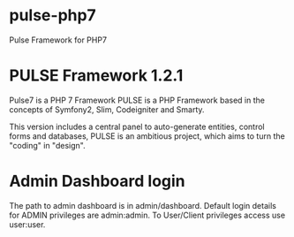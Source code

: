 # pulse-php7
Pulse Framework for PHP7

# PULSE Framework 1.2.1
Pulse7 is a PHP 7 Framework
PULSE is a PHP Framework based in the concepts of Symfony2, Slim, Codeigniter and Smarty.

This version includes a central panel to auto-generate entities, control forms and databases, PULSE is an ambitious project, which aims to turn the "coding" in "design".

# Admin Dashboard login
The path to admin dashboard is in admin/dashboard.
Default login details for ADMIN privileges are admin:admin.
To User/Client privileges access use user:user.
